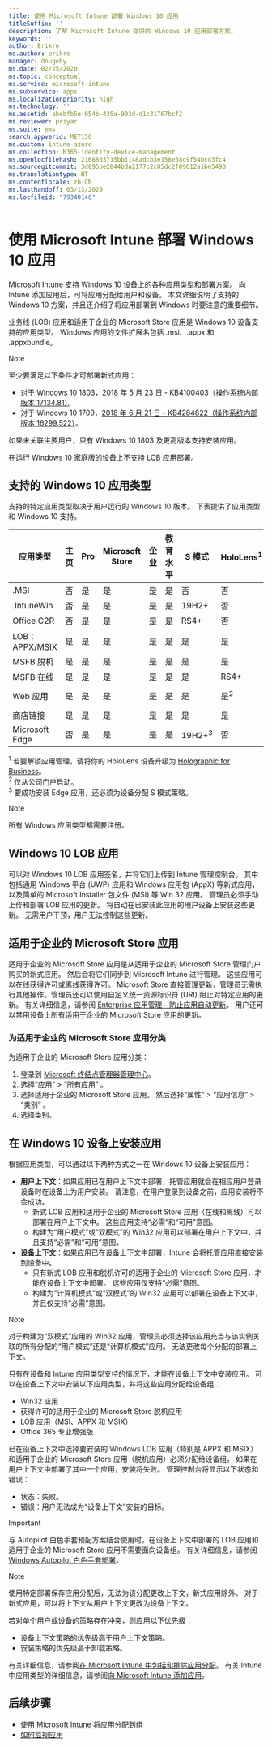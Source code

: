 ```yaml
---
title: 使用 Microsoft Intune 部署 Windows 10 应用
titleSuffix: ''
description: 了解 Microsoft Intune 提供的 Windows 10 应用部署方案。
keywords: ''
author: Erikre
ms.author: erikre
manager: dougeby
ms.date: 02/25/2020
ms.topic: conceptual
ms.service: microsoft-intune
ms.subservice: apps
ms.localizationpriority: high
ms.technology: ''
ms.assetid: abebfb5e-054b-435a-903d-d1c31767bcf2
ms.reviewer: priyar
ms.suite: ems
search.appverid: MET150
ms.custom: intune-azure
ms.collection: M365-identity-device-management
ms.openlocfilehash: 2168833715bb1148adcb3e158e58c9f54bcd3fc4
ms.sourcegitcommit: 3d895be2844bda2177c2c85dc2f09612a1be5490
ms.translationtype: HT
ms.contentlocale: zh-CN
ms.lasthandoff: 03/13/2020
ms.locfileid: "79340146"
---
```

# <a name="windows-10-app-deployment-by-using-microsoft-intune"></a>使用 Microsoft Intune 部署 Windows 10 应用 

Microsoft Intune 支持 Windows 10 设备上的各种应用类型和部署方案。 向 Intune 添加应用后，可将应用分配给用户和设备。 本文详细说明了支持的 Windows 10 方案，并且还介绍了将应用部署到 Windows 时要注意的重要细节。 

业务线 (LOB) 应用和适用于企业的 Microsoft Store 应用是 Windows 10 设备支持的应用类型。 Windows 应用的文件扩展名包括 .msi、.appx 和 .appxbundle。  

> [!Note]
> 至少要满足以下条件才可部署新式应用：
> - 对于 Windows 10 1803，[2018 年 5 月 23 日 - KB4100403（操作系统内部版本 17134.81）](https://support.microsoft.com/help/4100403/windows-10-update-kb4100403)。
> - 对于 Windows 10 1709，[2018 年 6 月 21 日 - KB4284822（操作系统内部版本 16299.522）](https://support.microsoft.com/help/4284822)。
>
> 如果未关联主要用户，只有 Windows 10 1803 及更高版本支持安装应用。
>
> 在运行 Windows 10 家庭版的设备上不支持 LOB 应用部署。

## <a name="supported-windows-10-app-types"></a>支持的 Windows 10 应用类型

支持的特定应用类型取决于用户运行的 Windows 10 版本。 下表提供了应用类型和 Windows 10 支持。

| 应用类型 | 主页 | Pro | Microsoft Store | 企业 | 教育水平 | S 模式 | HoloLens<sup>1 | Surface Hub | WCOS | 移动电话 |
|----------------|------|-----|----------|------------|-----------|--------|-----------|------------|------|--------|
|  .MSI | 否 | 是 | 是 | 是 | 是 | 否 | 否 | 否 | 否 | 否 |
| .IntuneWin | 否 | 是 | 是 | 是 | 是 | 19H2+ | 否 | 否 | 否 | 否 |
| Office C2R | 否 | 是 | 是 | 是 | 是 | RS4+ | 否 | 否 | 否 | 否 |
| LOB：APPX/MSIX | 是 | 是 | 是 | 是 | 是 | 是 | 是 | 是 | 是 | 是 |
| MSFB 脱机 | 是 | 是 | 是 | 是 | 是 | 是 | 是 | 是 | 是 | 是 |
| MSFB 在线 | 是 | 是 | 是 | 是 | 是 | 是 | RS4+ | 否 | 是 | 是 |
| Web 应用 | 是 | 是 | 是 | 是 | 是 | 是 | 是<sup>2 | 是<sup>2 | 是 | 是<sup>2 |
| 商店链接 | 是 | 是 | 是 | 是 | 是 | 是 | 是 | 是 | 是 | 是 |
| Microsoft Edge | 否 | 是 | 是 | 是 | 是 | 19H2+<sup>3 | 否 | 否 | 否 | 否 |

<sup>1</sup> 若要解锁应用管理，请将你的 HoloLens 设备升级为 [Holographic for Business](../fundamentals/windows-holographic-for-business.md)。<br />
<sup>2</sup> 仅从公司门户启动。<br />
<sup>3</sup> 要成功安装 Edge 应用，还必须为设备分配 S 模式策略。

> [!NOTE]
> 所有 Windows 应用类型都需要注册。

## <a name="windows-10-lob-apps"></a>Windows 10 LOB 应用

可以对 Windows 10 LOB 应用签名，并将它们上传到 Intune 管理控制台。 其中包括通用 Windows 平台 (UWP) 应用和 Windows 应用包 (AppX) 等新式应用，以及简单的 Microsoft Installer 包文件 (MSI) 等 Win 32 应用。 管理员必须手动上传和部署 LOB 应用的更新。 将自动在已安装此应用的用户设备上安装这些更新。 无需用户干预，用户无法控制这些更新。 

## <a name="microsoft-store-for-business-apps"></a>适用于企业的 Microsoft Store 应用

适用于企业的 Microsoft Store 应用是从适用于企业的 Microsoft Store 管理门户购买的新式应用。 然后会将它们同步到 Microsoft Intune 进行管理。 这些应用可以在线获得许可或离线获得许可。 Microsoft Store 直接管理更新，管理员无需执行其他操作。管理员还可以使用自定义统一资源标识符 (URI) 阻止对特定应用的更新。 有关详细信息，请参阅 [Enterprise 应用管理 - 防止应用自动更新](https://docs.microsoft.com/windows/client-management/mdm/enterprise-app-management#prevent-app-from-automatic-updates)。 用户还可以禁用设备上所有适用于企业的 Microsoft Store 应用的更新。 

### <a name="categorize-microsoft-store-for-business-apps"></a>为适用于企业的 Microsoft Store 应用分类 
为适用于企业的 Microsoft Store 应用分类： 

1. 登录到 [Microsoft 终结点管理器管理中心](https://go.microsoft.com/fwlink/?linkid=2109431)。
2. 选择“应用”   > “所有应用”  。 
3. 选择适用于企业的 Microsoft Store 应用。 然后选择“属性”   > “应用信息”   > “类别”  。 
4. 选择类别。

## <a name="install-apps-on-windows-10-devices"></a>在 Windows 10 设备上安装应用
根据应用类型，可以通过以下两种方式之一在 Windows 10 设备上安装应用：

- **用户上下文**：如果应用已在用户上下文中部署，托管应用就会在相应用户登录设备时在设备上为用户安装。 请注意，在用户登录到设备之前，应用安装将不会成功。 
  - 新式 LOB 应用和适用于企业的 Microsoft Store 应用（在线和离线）可以部署在用户上下文中。 这些应用支持“必需”和“可用”意图。
  - 构建为“用户模式”或“双模式”的 Win32 应用可以部署在用户上下文中，并且支持“必需”和“可用”意图。 
- **设备上下文**：如果应用已在设备上下文中部署，Intune 会将托管应用直接安装到设备中。
  - 只有新式 LOB 应用和脱机许可的适用于企业的 Microsoft Store 应用，才能在设备上下文中部署。 这些应用仅支持“必需”意图。
  - 构建为“计算机模式”或“双模式”的 Win32 应用可以部署在设备上下文中，并且仅支持“必需”意图。

> [!NOTE]
> 对于构建为“双模式”应用的 Win32 应用，管理员必须选择该应用充当与该实例关联的所有分配的“用户模式”还是“计算机模式”应用。 无法更改每个分配的部署上下文。  

只有在设备和 Intune 应用类型支持的情况下，才能在设备上下文中安装应用。 可以在设备上下文中安装以下应用类型，并将这些应用分配给设备组：

- Win32 应用
- 获得许可的适用于企业的 Microsoft Store 脱机应用
- LOB 应用（MSI、APPX 和 MSIX）
- Office 365 专业增强版

已在设备上下文中选择要安装的 Windows LOB 应用（特别是 APPX 和 MSIX）和适用于企业的 Microsoft Store 应用（脱机应用）必须分配给设备组。 如果在用户上下文中部署了其中一个应用，安装将失败。 管理控制台将显示以下状态和错误：
  - 状态：失败。
  - 错误：用户无法成为“设备上下文”安装的目标。

> [!IMPORTANT]
> 与 Autopilot 白色手套预配方案结合使用时，在设备上下文中部署的 LOB 应用和适用于企业的 Microsoft Store 应用不需要面向设备组。 有关详细信息，请参阅 [Windows Autopilot 白色手套部署](https://docs.microsoft.com/windows/deployment/windows-autopilot/white-glove)。

> [!Note]
> 使用特定部署保存应用分配后，无法为该分配更改上下文，新式应用除外。 对于新式应用，可以将上下文从用户上下文更改为设备上下文。 

若对单个用户或设备的策略存在冲突，则应用以下优先级：
- 设备上下文策略的优先级高于用户上下文策略。 
- 安装策略的优先级高于卸载策略。

有关详细信息，请参阅[在 Microsoft Intune 中包括和排除应用分配](apps-inc-exl-assignments.md)。 有关 Intune 中应用类型的详细信息，请参阅[向 Microsoft Intune 添加应用](apps-add.md)。

## <a name="next-steps"></a>后续步骤

- [使用 Microsoft Intune 将应用分配到组](apps-deploy.md)
- [如何监视应用](apps-monitor.md)
